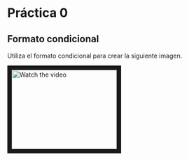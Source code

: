 # Práctica 0

## Formato condicional
Utiliza el formato condicional para crear la siguiente imagen.

 <img src="https://upload.wikimedia.org/wikipedia/commons/1/14/Escudo_UNEATLANTICO.jpg" alt="Watch the video" width="240" height="180" border="10" />


